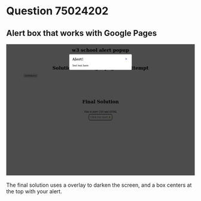 # Question 75024202

## Alert box that works with Google Pages

![alt text](questions75024202.png)

The final solution uses a overlay to darken the screen, and a box centers at the top with your alert.